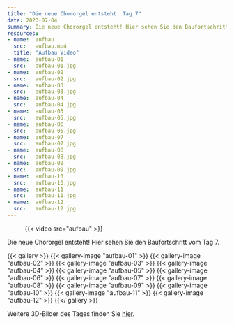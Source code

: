 ```yaml
---
title: "Die neue Chororgel entsteht: Tag 7"
date: 2023-07-04
summary: Die neue Chororgel entsteht! Hier sehen Sie den Baufortschritt vom Tag 7.
resources:
- name:  aufbau
  src:   aufbau.mp4
  title: "Aufbau Video"
- name:  aufbau-01
  src:   aufbau-01.jpg
- name:  aufbau-02
  src:   aufbau-02.jpg
- name:  aufbau-03
  src:   aufbau-03.jpg
- name:  aufbau-04
  src:   aufbau-04.jpg
- name:  aufbau-05
  src:   aufbau-05.jpg
- name:  aufbau-06
  src:   aufbau-06.jpg
- name:  aufbau-07
  src:   aufbau-07.jpg
- name:  aufbau-08
  src:   aufbau-08.jpg
- name:  aufbau-09
  src:   aufbau-09.jpg
- name:  aufbau-10
  src:   aufbau-10.jpg
- name:  aufbau-11
  src:   aufbau-11.jpg
- name:  aufbau-12
  src:   aufbau-12.jpg
---
```


<figure class="full-width">

{{< video src="aufbau" >}}

</figure>

<div class="clearfix"></div>

Die neue Chororgel entsteht! Hier sehen Sie den Baufortschritt vom Tag 7.

{{< gallery >}}
{{< gallery-image "aufbau-01" >}}
{{< gallery-image "aufbau-02" >}}
{{< gallery-image "aufbau-03" >}}
{{< gallery-image "aufbau-04" >}}
{{< gallery-image "aufbau-05" >}}
{{< gallery-image "aufbau-06" >}}
{{< gallery-image "aufbau-07" >}}
{{< gallery-image "aufbau-08" >}}
{{< gallery-image "aufbau-09" >}}
{{< gallery-image "aufbau-10" >}}
{{< gallery-image "aufbau-11" >}}
{{< gallery-image "aufbau-12" >}}
{{</ gallery >}}

Weitere 3D-Bilder des Tages finden Sie [hier](https://gopro.com/v/WlyZzd3872qRV).